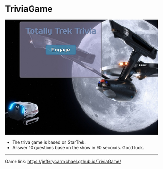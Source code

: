 # TriviaGame
![triva.jpg](/assets/images/trivia.jpg)
* The triva game is based on StarTrek.
* Answer 10 questions base on the show in 90 seconds. Good luck.

---

Game link: https://jefferycarmichael.github.io/TriviaGame/ 
